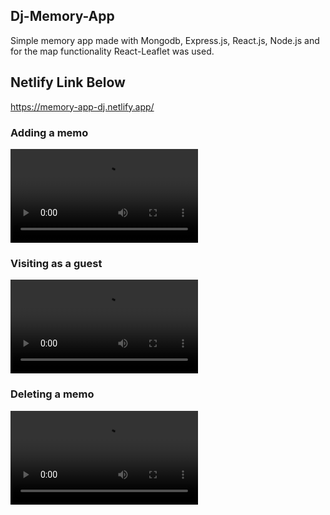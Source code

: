 ## Dj-Memory-App

Simple memory app made with Mongodb, Express.js, React.js, Node.js and for the map functionality React-Leaflet was used.

## Netlify Link Below

https://memory-app-dj.netlify.app/

### Adding a memo

![Adding-a-memo](./records/Saving-a-memo.mp4)

### Visiting as a guest

![Visiting-as-a-guest](./records/Visiting-as-guest.mp4)

### Deleting a memo

![Deleting-a-memo](./records/Deleting-a-memo.mp4)
